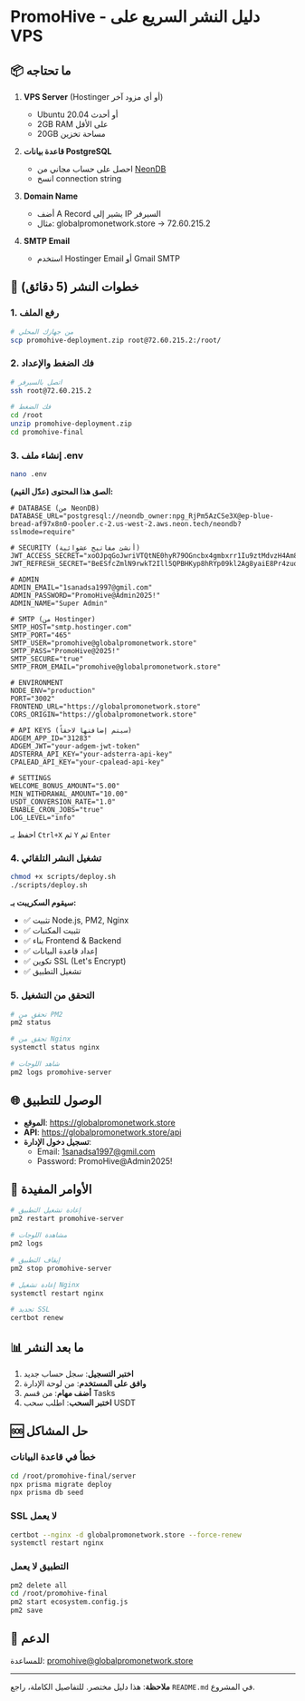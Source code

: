 # PromoHive - دليل النشر السريع على VPS

## 📦 ما تحتاجه

1. **VPS Server** (Hostinger أو أي مزود آخر)
   - Ubuntu 20.04 أو أحدث
   - 2GB RAM على الأقل
   - 20GB مساحة تخزين

2. **قاعدة بيانات PostgreSQL**
   - احصل على حساب مجاني من [NeonDB](https://neon.tech)
   - انسخ connection string

3. **Domain Name**
   - أضف A Record يشير إلى IP السيرفر
   - مثال: globalpromonetwork.store → 72.60.215.2

4. **SMTP Email**
   - استخدم Hostinger Email أو Gmail SMTP

## 🚀 خطوات النشر (5 دقائق)

### 1. رفع الملف
```bash
# من جهازك المحلي
scp promohive-deployment.zip root@72.60.215.2:/root/
```

### 2. فك الضغط والإعداد
```bash
# اتصل بالسيرفر
ssh root@72.60.215.2

# فك الضغط
cd /root
unzip promohive-deployment.zip
cd promohive-final
```

### 3. إنشاء ملف .env
```bash
nano .env
```

**الصق هذا المحتوى (عدّل القيم):**
```env
# DATABASE (من NeonDB)
DATABASE_URL="postgresql://neondb_owner:npg_RjPm5AzCSe3X@ep-blue-bread-af97x8n0-pooler.c-2.us-west-2.aws.neon.tech/neondb?sslmode=require"

# SECURITY (أنشئ مفاتيح عشوائية)
JWT_ACCESS_SECRET="xoOJpqGoJwriVTQtNE0hyR79OGncbx4gmbxrr1Iu9ztMdvzH4Am8qe032NlLUSgf"
JWT_REFRESH_SECRET="BeESfcZmlN9rwkT2Ill5QPBHKyp8hRYp09kl2Ag8yaiE8Pr4zuqZhuoHrXZXJKCc"

# ADMIN
ADMIN_EMAIL="1sanadsa1997@gmil.com"
ADMIN_PASSWORD="PromoHive@Admin2025!"
ADMIN_NAME="Super Admin"

# SMTP (من Hostinger)
SMTP_HOST="smtp.hostinger.com"
SMTP_PORT="465"
SMTP_USER="promohive@globalpromonetwork.store"
SMTP_PASS="PromoHive@2025!"
SMTP_SECURE="true"
SMTP_FROM_EMAIL="promohive@globalpromonetwork.store"

# ENVIRONMENT
NODE_ENV="production"
PORT="3002"
FRONTEND_URL="https://globalpromonetwork.store"
CORS_ORIGIN="https://globalpromonetwork.store"

# API KEYS (سيتم إضافتها لاحقاً)
ADGEM_APP_ID="31283"
ADGEM_JWT="your-adgem-jwt-token"
ADSTERRA_API_KEY="your-adsterra-api-key"
CPALEAD_API_KEY="your-cpalead-api-key"

# SETTINGS
WELCOME_BONUS_AMOUNT="5.00"
MIN_WITHDRAWAL_AMOUNT="10.00"
USDT_CONVERSION_RATE="1.0"
ENABLE_CRON_JOBS="true"
LOG_LEVEL="info"
```

احفظ بـ `Ctrl+X` ثم `Y` ثم `Enter`

### 4. تشغيل النشر التلقائي
```bash
chmod +x scripts/deploy.sh
./scripts/deploy.sh
```

**سيقوم السكريبت بـ:**
- ✅ تثبيت Node.js, PM2, Nginx
- ✅ تثبيت المكتبات
- ✅ بناء Frontend & Backend
- ✅ إعداد قاعدة البيانات
- ✅ تكوين SSL (Let's Encrypt)
- ✅ تشغيل التطبيق

### 5. التحقق من التشغيل
```bash
# تحقق من PM2
pm2 status

# تحقق من Nginx
systemctl status nginx

# شاهد اللوجات
pm2 logs promohive-server
```

## 🌐 الوصول للتطبيق

- **الموقع**: https://globalpromonetwork.store
- **API**: https://globalpromonetwork.store/api
- **تسجيل دخول الإدارة**: 
  - Email: 1sanadsa1997@gmil.com
  - Password: PromoHive@Admin2025!

## 🔧 الأوامر المفيدة

```bash
# إعادة تشغيل التطبيق
pm2 restart promohive-server

# مشاهدة اللوجات
pm2 logs

# إيقاف التطبيق
pm2 stop promohive-server

# إعادة تشغيل Nginx
systemctl restart nginx

# تجديد SSL
certbot renew
```

## 📊 ما بعد النشر

1. **اختبر التسجيل**: سجل حساب جديد
2. **وافق على المستخدم**: من لوحة الإدارة
3. **أضف مهام**: من قسم Tasks
4. **اختبر السحب**: اطلب سحب USDT

## 🆘 حل المشاكل

### خطأ في قاعدة البيانات
```bash
cd /root/promohive-final/server
npx prisma migrate deploy
npx prisma db seed
```

### SSL لا يعمل
```bash
certbot --nginx -d globalpromonetwork.store --force-renew
systemctl restart nginx
```

### التطبيق لا يعمل
```bash
pm2 delete all
cd /root/promohive-final
pm2 start ecosystem.config.js
pm2 save
```

## 📧 الدعم

للمساعدة: promohive@globalpromonetwork.store

---

**ملاحظة**: هذا دليل مختصر. للتفاصيل الكاملة، راجع `README.md` في المشروع.

